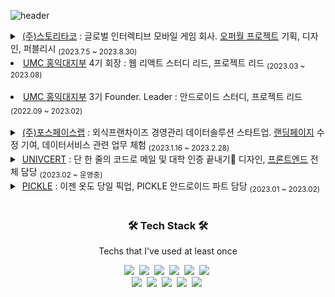 ![header](https://capsule-render.vercel.app/api?type=soft&color=auto&height=150&section=header&text=반갑습니다&nbsp;윤강현입니다&fontSize=50&animation=twinkling)

<details hide> &nbsp;
<summary>
 &nbsp;<a href = "https://storytaco.com/">(주)스토리타코</a> : 글로벌 인터렉티브 모바일 게임 회사. <a href = "https://storyoffer.de/Home">오퍼월 프로젝트</a> 기획, 디자인, 퍼블리시 <sub>(2023.7.5 ~ 2023.8.30)</sub>
</summary>
  <img src="https://storytaco.com/common/img/layout/flogo.png"/>
</details>

<li> <a href = "https://github.com/HIUMC"> UMC 홍익대지부</a> 4기 회장 : 웹 리액트 스터디 리드, 프로젝트 리드  <sub>(2023.03 ~ 2023.08)</sub> </li> <br>
<li> <a href = "https://github.com/HIUMC"> UMC 홍익대지부</a> 3기 Founder. Leader : 안드로이드 스터디, 프로젝트 리드  <sub>(2022.09 ~ 2023.02)</sub> </li> <br>

<details hide> &nbsp;
<summary>
 &nbsp;<a href = "https://www.forspacelab.com/">(주)포스페이스랩</a> : 외식프랜차이즈 경영관리 데이터솔루션 스타트업. <a href = "https://www.datapuree.co/main_0001_01_dtpr.act">랜딩페이지</a> 수정 기여, 데이터서비스 관련 업무 체험 <sub>(2023.1.16 ~ 2023.2.28)</sub>
</summary>
  <img src="https://uploads-ssl.webflow.com/5f533da673406260269e6257/61221ead3ccadc628561825a_Frame%402x.png"/>
</details>
 
<details hide> &nbsp;
<summary>
 &nbsp;<a href = "https://fork-player-abb.notion.site/API-63617df354c042c39382d7f2d9a9bab9">UNIVCERT</a> : 단 한 줄의 코드로 메일 및 대학 인증 끝내기🔹 디자인, <a href = "https://univcert.com">프론트엔드</a> 전체 담당 <sub>(2023.02 ~ 운영중)  </sub> 
</summary>
  <img src="https://univcert.com/static/media/UNIVCERT.e743fea98aa3c8b8ec8fdb01ae2d5634.svg"/>
</details>
 
<details hide> &nbsp;
<summary>
 &nbsp;<a href = "https://pickle60.notion.site/PICKLE-bca7c69d62a84714b342dc2e148102fb">PICKLE</a> : 이젠 옷도 당일 픽업, PICKLE 안드로이드 파트 담당 <sub>(2023.01 ~ 2023.02)  </sub> 
</summary>
  <img src="https://pickle60.notion.site/image/https%3A%2F%2Fs3-us-west-2.amazonaws.com%2Fsecure.notion-static.com%2Ffb18b5fe-8920-4ca3-b888-fc0121b7b931%2F%25EB%25A1%259C%25EA%25B3%25A01.png?table=block&id=bca7c69d-62a8-4714-b342-dc2e148102fb&spaceId=5d153a95-aadb-4e34-9e0a-d86ff3b2c1e7&width=250&userId=&cache=v2"/>
</details>

<br>

<h3 align="center">🛠 Tech Stack 🛠</h3>

<p align="center"> Techs that I've used at least once </p>

<p align="center">
  <img src="https://img.shields.io/badge/Python-3766AB?style=flat-square&logo=Python&logoColor=white"/></a>&nbsp 
  <img src="https://img.shields.io/badge/C++-00599C?style=flat-square&logo=C%2B%2B&logoColor=white"/></a>&nbsp 
  <img src="https://img.shields.io/badge/C-A8B9CC?style=flat-square&logo=C&logoColor=white"/></a>&nbsp 
  <img src="https://img.shields.io/badge/Javascript-ffb13b?style=flat-square&logo=javascript&logoColor=white"/></a>&nbsp 
  <img src="https://img.shields.io/badge/css-1572B6?style=flat-square&logo=css3&logoColor=white"/></a>&nbsp 
  <img src="https://img.shields.io/badge/HTML-E34F26?style=flat-square&logo=HTML5&logoColor=white"/></a>&nbsp 
  <br>
  <img src="https://img.shields.io/badge/Kotlin-7F52FF?style=flat-square&logo&logo=Kotlin&logoColor=white">&nbsp 
  <img src="https://img.shields.io/badge/Android-3DDC84?style=flat-square&logo=Android&logoColor=white"/>&nbsp 
  <img src="https://img.shields.io/badge/React-61DAFB?style=flat-square&logo&logo=React&logoColor=white">&nbsp 
  <img src="https://img.shields.io/badge/Git-F05032?style=flat-square&logo=Git&logoColor=white">&nbsp 
  <img src="https://img.shields.io/badge/Mysql-E6B91E?style=flat-square&logo=MySql&logoColor=white"/></a>&nbsp 
</p>
